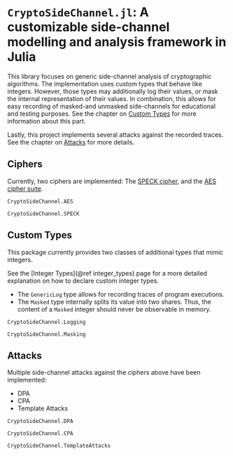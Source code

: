 # `CryptoSideChannel.jl`: A customizable side-channel modelling and analysis framework in Julia

This library focuses on generic side-channel analysis of cryptographic algorithms. The implementation uses custom types that behave like integers. However, those types may additionally log their values, or mask the internal representation of their values.
In combination, this allows for easy recording of masked-and unmasked side-channels for educational and testing purposes. See the chapter on [Custom Types](@ref) for more information about this part.

Lastly, this project implements several attacks against the recorded traces. See the chapter on [Attacks](@ref) for more details.

## Ciphers
Currently, two ciphers are implemented: The [SPECK cipher](https://eprint.iacr.org/2013/404), and the [AES cipher suite](https://csrc.nist.gov/csrc/media/projects/cryptographic-standards-and-guidelines/documents/aes-development/rijndael-ammended.pdf).

```@docs
CryptoSideChannel.AES
```

```@docs
CryptoSideChannel.SPECK
```

## Custom Types
This package currently provides two classes of additional types that mimic integers.


See the [Integer Types](@ref integer_types) page for a more detailed explanation on how to declare custom integer types.


* The `GenericLog` type allows for recording traces of program executions.
* The `Masked` type internally splits its value into two shares. Thus, the content of a `Masked` integer should never be observable in memory.

```@docs
CryptoSideChannel.Logging
```


```@docs
CryptoSideChannel.Masking
```



## Attacks
Multiple side-channel attacks against the ciphers above have been implemented:
* DPA
* CPA
* Template Attacks

```@docs
CryptoSideChannel.DPA
```

```@docs
CryptoSideChannel.CPA
```

```@docs
CryptoSideChannel.TemplateAttacks
```
